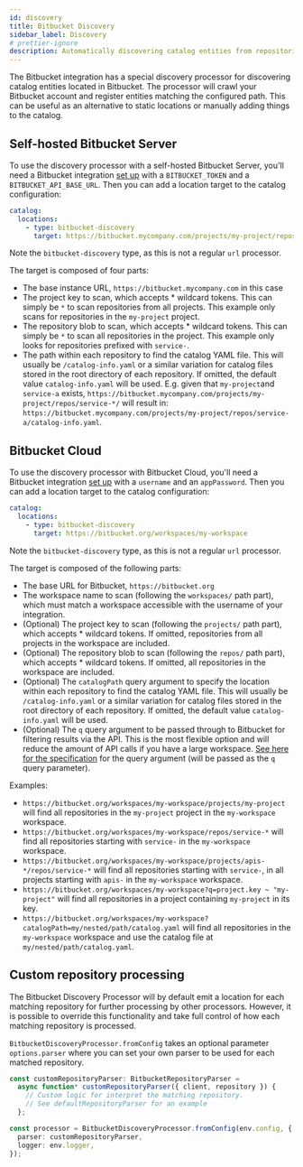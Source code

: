 ```yaml
---
id: discovery
title: Bitbucket Discovery
sidebar_label: Discovery
# prettier-ignore
description: Automatically discovering catalog entities from repositories in Bitbucket
---
```


The Bitbucket integration has a special discovery processor for discovering
catalog entities located in Bitbucket. The processor will crawl your Bitbucket
account and register entities matching the configured path. This can be useful
as an alternative to static locations or manually adding things to the catalog.

## Self-hosted Bitbucket Server

To use the discovery processor with a self-hosted Bitbucket Server, you'll need
a Bitbucket integration [set up](locations.md) with a `BITBUCKET_TOKEN` and a
`BITBUCKET_API_BASE_URL`. Then you can add a location target to the catalog
configuration:

```yaml
catalog:
  locations:
    - type: bitbucket-discovery
      target: https://bitbucket.mycompany.com/projects/my-project/repos/service-*/catalog-info.yaml
```

Note the `bitbucket-discovery` type, as this is not a regular `url` processor.

The target is composed of four parts:

- The base instance URL, `https://bitbucket.mycompany.com` in this case
- The project key to scan, which accepts \* wildcard tokens. This can simply be
  `*` to scan repositories from all projects. This example only scans for
  repositories in the `my-project` project.
- The repository blob to scan, which accepts \* wildcard tokens. This can simply
  be `*` to scan all repositories in the project. This example only looks for
  repositories prefixed with `service-`.
- The path within each repository to find the catalog YAML file. This will
  usually be `/catalog-info.yaml` or a similar variation for catalog files
  stored in the root directory of each repository. If omitted, the default value
  `catalog-info.yaml` will be used. E.g. given that `my-project`and `service-a`
  exists, `https://bitbucket.mycompany.com/projects/my-project/repos/service-*/`
  will result in:
  `https://bitbucket.mycompany.com/projects/my-project/repos/service-a/catalog-info.yaml`.

## Bitbucket Cloud

To use the discovery processor with Bitbucket Cloud, you'll need a Bitbucket
integration [set up](locations.md) with a `username` and an `appPassword`. Then
you can add a location target to the catalog configuration:

```yaml
catalog:
  locations:
    - type: bitbucket-discovery
      target: https://bitbucket.org/workspaces/my-workspace
```

Note the `bitbucket-discovery` type, as this is not a regular `url` processor.

The target is composed of the following parts:

- The base URL for Bitbucket, `https://bitbucket.org`
- The workspace name to scan (following the `workspaces/` path part), which must
  match a workspace accessible with the username of your integration.
- (Optional) The project key to scan (following the `projects/` path part),
  which accepts \* wildcard tokens. If omitted, repositories from all projects
  in the workspace are included.
- (Optional) The repository blob to scan (following the `repos/` path part),
  which accepts \* wildcard tokens. If omitted, all repositories in the
  workspace are included.
- (Optional) The `catalogPath` query argument to specify the location within
  each repository to find the catalog YAML file. This will usually be
  `/catalog-info.yaml` or a similar variation for catalog files stored in the
  root directory of each repository. If omitted, the default value
  `catalog-info.yaml` will be used.
- (Optional) The `q` query argument to be passed through to Bitbucket for
  filtering results via the API. This is the most flexible option and will
  reduce the amount of API calls if you have a large workspace.
  [See here for the specification](https://developer.atlassian.com/bitbucket/api/2/reference/meta/filtering)
  for the query argument (will be passed as the `q` query parameter).

Examples:

- `https://bitbucket.org/workspaces/my-workspace/projects/my-project` will find
  all repositories in the `my-project` project in the `my-workspace` workspace.
- `https://bitbucket.org/workspaces/my-workspace/repos/service-*` will find all
  repositories starting with `service-` in the `my-workspace` workspace.
- `https://bitbucket.org/workspaces/my-workspace/projects/apis-*/repos/service-*`
  will find all repositories starting with `service-`, in all projects starting
  with `apis-` in the `my-workspace` workspace.
- `https://bitbucket.org/workspaces/my-workspace?q=project.key ~ "my-project"`
  will find all repositories in a project containing `my-project` in its key.
- `https://bitbucket.org/workspaces/my-workspace?catalogPath=my/nested/path/catalog.yaml`
  will find all repositories in the `my-workspace` workspace and use the catalog
  file at `my/nested/path/catalog.yaml`.

## Custom repository processing

The Bitbucket Discovery Processor will by default emit a location for each
matching repository for further processing by other processors. However, it is
possible to override this functionality and take full control of how each
matching repository is processed.

`BitbucketDiscoveryProcessor.fromConfig` takes an optional parameter
`options.parser` where you can set your own parser to be used for each matched
repository.

```typescript
const customRepositoryParser: BitbucketRepositoryParser =
  async function* customRepositoryParser({ client, repository }) {
    // Custom logic for interpret the matching repository.
    // See defaultRepositoryParser for an example
  };

const processor = BitbucketDiscoveryProcessor.fromConfig(env.config, {
  parser: customRepositoryParser,
  logger: env.logger,
});
```
